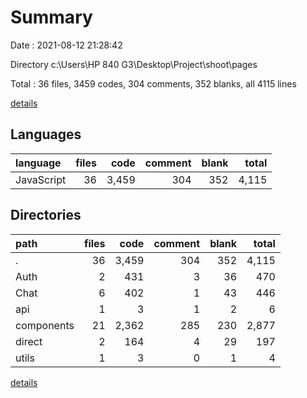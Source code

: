 # Summary

Date : 2021-08-12 21:28:42

Directory c:\Users\HP 840 G3\Desktop\Project\shoot\pages

Total : 36 files,  3459 codes, 304 comments, 352 blanks, all 4115 lines

[details](details.md)

## Languages
| language | files | code | comment | blank | total |
| :--- | ---: | ---: | ---: | ---: | ---: |
| JavaScript | 36 | 3,459 | 304 | 352 | 4,115 |

## Directories
| path | files | code | comment | blank | total |
| :--- | ---: | ---: | ---: | ---: | ---: |
| . | 36 | 3,459 | 304 | 352 | 4,115 |
| Auth | 2 | 431 | 3 | 36 | 470 |
| Chat | 6 | 402 | 1 | 43 | 446 |
| api | 1 | 3 | 1 | 2 | 6 |
| components | 21 | 2,362 | 285 | 230 | 2,877 |
| direct | 2 | 164 | 4 | 29 | 197 |
| utils | 1 | 3 | 0 | 1 | 4 |

[details](details.md)